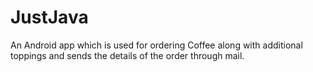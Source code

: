 # JustJava
An Android app which is used for ordering Coffee along with additional toppings and sends the details of the order through mail.
